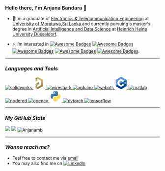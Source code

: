### Hello there, I'm Anjana Bandara 👋
- 🌱I'm a graduate of [Electronics & Telecommunication Engineering](https://ent.uom.lk/) at [Univerisity of Moratuwa](https://uom.lk/),[Sri Lanka](https://en.wikipedia.org/wiki/Sri_Lanka) and currently pursuing a master's degree in [Artificial Intelligence and Data Science](https://www.heicad.hhu.de/lehre/masters-programme-ai-and-data-science) at [Heinrich Heine University Düsseldorf](https://www.hhu.de/).

- ⚡ I’m interested in [![Awesome Badges](https://img.shields.io/badge/%20-Deep%20Learning-blue)]() [![Awesome Badges](https://img.shields.io/badge/%20-Machine%20Learning-blue)]() [![Awesome Badges](https://img.shields.io/badge/%20-Natural%20Language%20Processing-blue)]() [![Awesome Badges](https://img.shields.io/badge/%20-Representation%20Learning-blue)]() [![Awesome Badges](https://img.shields.io/badge/%20-Computer%20Vision-blue)]().
<!--
**Anjanamb/Anjanamb** is a ✨ _special_ ✨ repository because its `README.md` (this file) appears on your GitHub profile.

Here are some ideas to get you started:

- 🔭 I’m currently working on ...
- 🌱 I’m currently learning ...
- 👯 I’m looking to collaborate on ...
- 🤔 I’m looking for help with ...
- 💬 Ask me about ...
- 📫 How to reach me: ...
- 😄 Pronouns: ...
- ⚡ Fun fact: ...
-->
---

### *Languages and Tools*
<p align="left"> 
<a href="https://www.solidworks.com/" target="_blank" rel="noreferrer"> <img src="https://www.solidworks.com/sites/default/files/2018-02/SWlogo33.svg" alt="solidworks" width="120" height="40"/> </a>
<a href="https://www.altium.com/altium-designer/" target="_blank" rel="noreferrer"> <img src="https://raw.githubusercontent.com/github/explore/7af95003139e68a3a54e382bb4f23a72836ef348/topics/altium-designer/altium-designer.png" alt="altium designer" width="40" height="40"/> </a> 
<a href="https://www.wireshark.org/" target="_blank" rel="noreferrer"> <img src="https://www.wireshark.org/assets/theme-2015/images/sflogo2.png" alt="wireshark" width="40" height="40"/> </a> 
<a href="https://www.arduino.cc/" target="_blank" rel="noreferrer"> <img src="https://cdn.worldvectorlogo.com/logos/arduino-1.svg" alt="arduino" width="40" height="40"/> </a> 
<a href="https://www.cyberbotics.com/" target="_blank" rel="noreferrer"> <img src="https://www.cyberbotics.com/assets/images/webots.png" alt="webots" width="40" height="40"/> </a> 
<a href="https://www.w3schools.com/cpp/" target="_blank" rel="noreferrer"> <img src="https://raw.githubusercontent.com/devicons/devicon/master/icons/cplusplus/cplusplus-original.svg" alt="cplusplus" width="40" height="40"/> </a>
<a href="https://www.mathworks.com/" target="_blank" rel="noreferrer"> <img src="https://upload.wikimedia.org/wikipedia/commons/2/21/Matlab_Logo.png" alt="matlab" width="40" height="40"/> </a> 
<a href="https://nodered.org/" target="_blank" rel="noreferrer"> <img src="https://avatars.githubusercontent.com/u/5375661?s=200&v=4" alt="nodered" width="40" height="40"/> </a> 
<a href="https://opencv.org/" target="_blank" rel="noreferrer"> <img src="https://www.vectorlogo.zone/logos/opencv/opencv-icon.svg" alt="opencv" width="40" height="40"/> </a> 
<a href="https://www.python.org" target="_blank" rel="noreferrer"> <img src="https://raw.githubusercontent.com/devicons/devicon/master/icons/python/python-original.svg" alt="python" width="40" height="40"/> </a> 
<a href="https://pytorch.org/" target="_blank" rel="noreferrer"> <img src="https://www.vectorlogo.zone/logos/pytorch/pytorch-icon.svg" alt="pytorch" width="40" height="40"/> </a> 
<a href="https://www.tensorflow.org" target="_blank" rel="noreferrer"> <img src="https://www.vectorlogo.zone/logos/tensorflow/tensorflow-icon.svg" alt="tensorflow" width="40" height="40"/> </a> </p>


---


### *My GitHub Stats*
<p float="left">
<img height="180em" src="https://github-readme-stats.vercel.app/api?username=Anjanamb&show_icons=true&hide_border=true&&count_private=true&include_all_commits=true" /> 
<img height="180em" src="https://github-readme-stats.vercel.app/api/top-langs/?username=Anjanamb&show_icons=true&hide_border=true&layout=compact&langs_count=8"/>
<img align="center" src="https://github-readme-streak-stats.herokuapp.com/?user=Anjanamb&" alt="Anjanamb" />
</p>


---

### *Wanna reach me?*

- Feel free to contact me via [email](mailto:anjana4mb@gmail.com)
- You may also find me on 
[![LinkedIn](https://img.shields.io/badge/-LinkedIn-0077B5?style=for-the-badge&logo=LinkedIn&logoColor=white)](https://www.linkedin.com/in/anjana-bandara-3015a01b9) 
